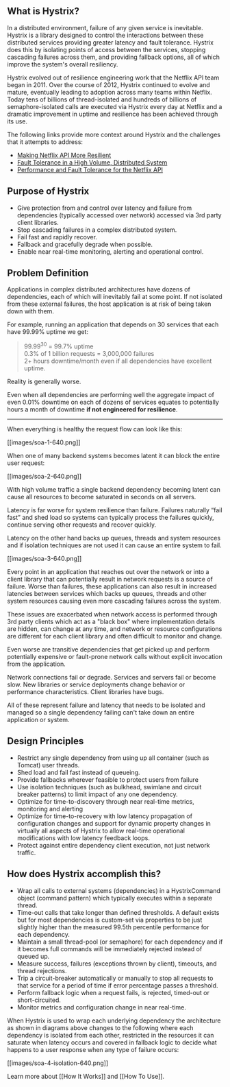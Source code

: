 ## What is Hystrix?

In a distributed environment, failure of any given service is inevitable.  Hystrix is a library designed to control the interactions between these distributed services providing greater latency and fault tolerance.  Hystrix does this by isolating points of access between the services, stopping cascading failures across them, and providing fallback options, all of which improve the system's overall resiliency.

Hystrix evolved out of resilience engineering work that the Netflix API team began in 2011.  Over the course of 2012, Hystrix continued to evolve and mature, eventually leading to adoption across many teams within Netflix.  Today tens of billions of thread-isolated and hundreds of billions of semaphore-isolated calls are executed via Hystrix every day at Netflix and a dramatic improvement in uptime and resilience has been achieved through its use.

The following links provide more context around Hystrix and the challenges that it attempts to address:

* [Making Netflix API More Resilient](http://techblog.netflix.com/2011/12/making-netflix-api-more-resilient.html)
* [Fault Tolerance in a High Volume, Distributed System](http://techblog.netflix.com/2012/02/fault-tolerance-in-high-volume.html)
* [Performance and Fault Tolerance for the Netflix API](https://speakerdeck.com/benjchristensen/performance-and-fault-tolerance-for-the-netflix-api-august-2012)


## Purpose of Hystrix

* Give protection from and control over latency and failure from dependencies (typically accessed over network) accessed via 3rd party client libraries.
* Stop cascading failures in a complex distributed system. 
* Fail fast and rapidly recover. 
* Fallback and gracefully degrade when possible.
* Enable near real-time monitoring, alerting and operational control.

## Problem Definition

Applications in complex distributed architectures have dozens of dependencies, each of which will inevitably fail at some point.  If not isolated from these external failures, the host application is at risk of being taken down with them.

For example, running an application that depends on 30 services that each have 99.99% uptime we get:

>99.99<sup>30</sup>  =  99.7% uptime  
>0.3% of 1 billion requests = 3,000,000 failures  
>2+ hours downtime/month even if all dependencies have excellent uptime.  

Reality is generally worse.

Even when all dependencies are performing well the aggregate impact of even 0.01% downtime on each of dozens of services equates to potentially hours a month of downtime __if not engineered for resilience__. 

***

When everything is healthy the request flow can look like this:

[[images/soa-1-640.png]]

When one of many backend systems becomes latent it can block the entire user request:

[[images/soa-2-640.png]]

With high volume traffic a single backend dependency becoming latent can cause all resources to become saturated in seconds on all servers.

Latency is far worse for system resilience than failure. Failures naturally “fail fast” and shed load so systems can typically process the failures quickly, continue serving other requests and recover quickly.

Latency on the other hand backs up queues, threads and system resources and if isolation techniques are not used it can cause an entire system to fail. 

[[images/soa-3-640.png]]

Every point in an application that reaches out over the network or into a client library that can potentially result in network requests is a source of failure.  Worse than failures, these applications can also result in increased latencies between services which backs up queues, threads and other system resources causing even more cascading failures across the system.

These issues are exacerbated when network access is performed through 3rd party clients which act as a "black box" where implementation details are hidden, can change at any time, and network or resource configurations are different for each client library and often difficult to monitor and change. 

Even worse are transitive dependencies that get picked up and perform potentially expensive or fault-prone network calls without explicit invocation from the application.

Network connections fail or degrade. Services and servers fail or become slow. New libraries or service deployments change behavior or performance characteristics. Client libraries have bugs. 

All of these represent failure and latency that needs to be isolated and managed so a single dependency failing can't take down an entire application or system.

## Design Principles

* Restrict any single dependency from using up all container (such as Tomcat) user threads.
* Shed load and fail fast instead of queueing.
* Provide fallbacks wherever feasible to protect users from failure
* Use isolation techniques (such as bulkhead, swimlane and circuit breaker patterns) to limit impact of any one dependency.
* Optimize for time-to-discovery through near real-time metrics, monitoring and alerting
* Optimize for time-to-recovery with low latency propagation of configuration changes and support for dynamic property changes in virtually all aspects of Hystrix to allow real-time operational modifications with low latency feedback loops.
* Protect against entire dependency client execution, not just network traffic.

## How does Hystrix accomplish this?

* Wrap all calls to external systems (dependencies) in a HystrixCommand object (command pattern) which typically executes within a separate thread.
* Time-out calls that take longer than defined thresholds. A default exists but for most dependencies is custom-set via properties to be just slightly higher than the measured 99.5th percentile performance for each dependency.
* Maintain a small thread-pool (or semaphore) for each dependency and if it becomes full commands will be immediately rejected instead of queued up.
* Measure success, failures (exceptions thrown by client), timeouts, and thread rejections.
* Trip a circuit-breaker automatically or manually to stop all requests to that service for a period of time if error percentage passes a threshold.
* Perform fallback logic when a request fails, is rejected, timed-out or short-circuited.
* Monitor metrics and configuration change in near real-time.

When Hystrix is used to wrap each underlying dependency the architecture as shown in diagrams above changes to the following where each dependency is isolated from each other, restricted in the resources it can saturate when latency occurs and covered in fallback logic to decide what happens to a user response when any type of failure occurs:

[[images/soa-4-isolation-640.png]]

Learn more about [[How It Works]] and [[How To Use]].